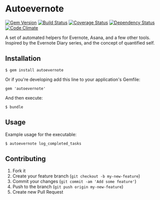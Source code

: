 # Autoevernote

[![Gem Version](https://badge.fury.io/rb/autoevernote.png)](http://badge.fury.io/rb/autoevernote) [![Build Status](https://travis-ci.org/blackxored/autoevernote.png)](https://travis-ci.org/blackxored/autoevernote) [![Coverage Status](https://coveralls.io/repos/blackxored/autoevernote/badge.png?branch=master)](https://coveralls.io/r/blackxored/autoevernote) [![Dependency Status](https://gemnasium.com/blackxored/autoevernote.png)](https://gemnasium.com/blackxored/autoevernote) [![Code Climate](https://codeclimate.com/github/blackxored/autoevernote.png)](https://codeclimate.com/github/blackxored/autoevernote)

A set of automated helpers for Evernote, Asana, and a few other tools.
Inspired by the Evernote Diary series, and the concept of quantified self.

## Installation

    $ gem install autoevernote

Or if you're developing add this line to your application's Gemfile:

    gem 'autoevernote'

And then execute:

    $ bundle

## Usage

Example usage for the executable:

    $ autoevernote log_completed_tasks


## Contributing

1. Fork it
2. Create your feature branch (`git checkout -b my-new-feature`)
3. Commit your changes (`git commit -am 'Add some feature'`)
4. Push to the branch (`git push origin my-new-feature`)
5. Create new Pull Request

